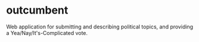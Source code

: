 outcumbent
==========

Web application for submitting and describing political topics, and providing a Yea/Nay/It's-Complicated vote.

